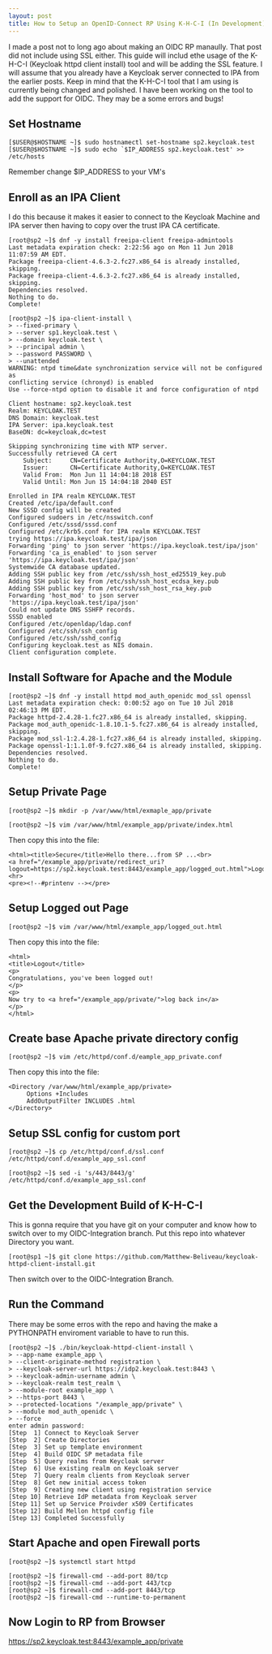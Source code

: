 ```yaml
---
layout: post
title: How to Setup an OpenID-Connect RP Using K-H-C-I (In Development)
---
```


I made a post not to long ago about making an OIDC RP manaully. That post did not include using SSL either. This guide will includ ethe usage of the K-H-C-I (Keycloak httpd client install) tool and will be adding the SSL feature. I will assume that you already have a Keycloak server connected to IPA from the earlier posts. Keep in mind that the K-H-C-I tool that I am using is currently being changed and polished. I have been working on the tool to add the support for OIDC. They may be a some errors and bugs!

## Set Hostname

```shell
[$USER@$HOSTNAME ~]$ sudo hostnamectl set-hostname sp2.keycloak.test
[$USER@$HOSTNAME ~]$ sudo echo `$IP_ADDRESS sp2.keycloak.test' >> /etc/hosts
```

Remember change $IP_ADDRESS to your VM's

## Enroll as an IPA Client

I do this because it makes it easier to connect to the Keycloak Machine and IPA server then having to copy over the trust IPA CA certificate.

```shell
[root@sp2 ~]$ dnf -y install freeipa-client freeipa-admintools
Last metadata expiration check: 2:22:56 ago on Mon 11 Jun 2018 11:07:59 AM EDT.
Package freeipa-client-4.6.3-2.fc27.x86_64 is already installed, skipping.
Package freeipa-client-4.6.3-2.fc27.x86_64 is already installed, skipping.
Dependencies resolved.
Nothing to do.
Complete!
```

```shell
[root@sp2 ~]$ ipa-client-install \
> --fixed-primary \
> --server sp1.keycloak.test \
> --domain keycloak.test \
> --principal admin \
> --password PASSWORD \
> --unattended
WARNING: ntpd time&date synchronization service will not be configured as
conflicting service (chronyd) is enabled
Use --force-ntpd option to disable it and force configuration of ntpd

Client hostname: sp2.keycloak.test
Realm: KEYCLOAK.TEST
DNS Domain: keycloak.test
IPA Server: ipa.keycloak.test
BaseDN: dc=keycloak,dc=test

Skipping synchronizing time with NTP server.
Successfully retrieved CA cert
    Subject:     CN=Certificate Authority,O=KEYCLOAK.TEST
    Issuer:      CN=Certificate Authority,O=KEYCLOAK.TEST
    Valid From:  Mon Jun 11 14:04:18 2018 EST
    Valid Until: Mon Jun 15 14:04:18 2040 EST

Enrolled in IPA realm KEYCLOAK.TEST
Created /etc/ipa/default.conf
New SSSD config will be created
Configured sudoers in /etc/nsswitch.conf
Configured /etc/sssd/sssd.conf
Configured /etc/krb5.conf for IPA realm KEYCLOAK.TEST
trying https://ipa.keycloak.test/ipa/json
Forwarding 'ping' to json server 'https://ipa.keycloak.test/ipa/json'
Forwarding 'ca_is_enabled' to json server 'https://ipa.keycloak.test/ipa/json'
Systemwide CA database updated.
Adding SSH public key from /etc/ssh/ssh_host_ed25519_key.pub
Adding SSH public key from /etc/ssh/ssh_host_ecdsa_key.pub
Adding SSH public key from /etc/ssh/ssh_host_rsa_key.pub
Forwarding 'host_mod' to json server 'https://ipa.keycloak.test/ipa/json'
Could not update DNS SSHFP records.
SSSD enabled
Configured /etc/openldap/ldap.conf
Configured /etc/ssh/ssh_config
Configured /etc/ssh/sshd_config
Configuring keycloak.test as NIS domain.
Client configuration complete.
```

## Install Software for Apache and the Module

```shell
[root@sp2 ~]$ dnf -y install httpd mod_auth_openidc mod_ssl openssl
Last metadata expiration check: 0:00:52 ago on Tue 10 Jul 2018 02:46:13 PM EDT.
Package httpd-2.4.28-1.fc27.x86_64 is already installed, skipping.
Package mod_auth_openidc-1.8.10.1-5.fc27.x86_64 is already installed, skipping.
Package mod_ssl-1:2.4.28-1.fc27.x86_64 is already installed, skipping.
Package openssl-1:1.1.0f-9.fc27.x86_64 is already installed, skipping.
Dependencies resolved.
Nothing to do.
Complete!
```

## Setup Private Page
```shell
[root@sp2 ~]$ mkdir -p /var/www/html/exmaple_app/private

[root@sp2 ~]$ vim /var/www/html/example_app/private/index.html
```

Then copy this into the file:

```
<html><title>Secure</title>Hello there...from SP ...<br>
<a href="/example_app/private/redirect_uri?logout=https://sp2.keycloak.test:8443/example_app/logged_out.html">Logout</a>
<hr>
<pre><!--#printenv --></pre>
```

## Setup Logged out Page

```shell
[root@sp2 ~]$ vim /var/www/html/example_app/logged_out.html
```

Then copy this into the file:

```
<html>
<title>Logout</title>
<p>
Congratulations, you've been logged out!
</p>
<p>
Now try to <a href="/example_app/private/">log back in</a>
</p>
</html>
```

## Create base Apache private directory config

```shell
[root@sp2 ~]$ vim /etc/httpd/conf.d/eample_app_private.conf
```

Then copy this into the file:

```
<Directory /var/www/html/example_app/private>
     Options +Includes
     AddOutputFilter INCLUDES .html
</Directory>
```

## Setup SSL config for custom port

```shell
[root@sp2 ~]$ cp /etc/httpd/conf.d/ssl.conf /etc/httpd/conf.d/example_app_ssl.conf

[root@sp2 ~]$ sed -i 's/443/8443/g' /etc/httpd/conf.d/example_app_ssl.conf
```

## Get the Development Build of K-H-C-I

This is gonna require that you have git on your computer and know how to switch over to my OIDC-Integration branch. Put this repo into whatever Directory you want.

```shell
[root@sp1 ~]$ git clone https://github.com/Matthew-Beliveau/keycloak-httpd-client-install.git
```

Then switch over to the OIDC-Integration Branch. 

## Run the Command 

There may be some erros with the repo and having the make a PYTHONPATH enviroment variable to have to run this. 

```shell
[root@sp2 ~]$ ./bin/keycloak-httpd-client-install \
> --app-name example_app \
> --client-originate-method registration \
> --keycloak-server-url https://idp2.keycloak.test:8443 \
> --keycloak-admin-username admin \
> --keycloak-realm test_realm \
> --module-root example_app \
> --https-port 8443 \
> --protected-locations "/example_app/private" \
> --module mod_auth_openidc \ 
> --force
enter admin password: 
[Step  1] Connect to Keycloak Server
[Step  2] Create Directories
[Step  3] Set up template environment
[Step  4] Build OIDC SP metadata file
[Step  5] Query realms from Keycloak server
[Step  6] Use existing realm on Keycloak server
[Step  7] Query realm clients from Keycloak server
[Step  8] Get new initial access token
[Step  9] Creating new client using registration service
[Step 10] Retrieve IdP metadata from Keycloak server
[Step 11] Set up Service Proivder x509 Certificates
[Step 12] Build Mellon httpd config file
[Step 13] Completed Successfully
```
## Start Apache and open Firewall ports

```shell
[root@sp2 ~]$ systemctl start httpd

[root@sp2 ~]$ firewall-cmd --add-port 80/tcp
[root@sp2 ~]$ firewall-cmd --add-port 443/tcp
[root@sp2 ~]$ firewall-cmd --add-port 8443/tcp
[root@sp2 ~]$ firewall-cmd --runtime-to-permanent
```

## Now Login to RP from Browser

https://sp2.keycloak.test:8443/example_app/private
